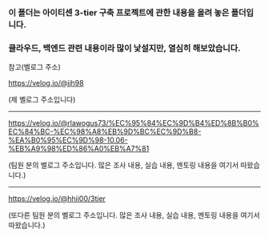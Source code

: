 ### 이 폴더는 아이티센 3-tier 구축 프로젝트에 관한 내용을 올려 놓은 폴더입니다.
### 클라우드, 백엔드 관련 내용이라 많이 낯설지만, 열심히 해보았습니다.

참고(벨로그 주소)

https://velog.io/@jjh98 

(제 벨로그 주소입니다)

---

https://velog.io/@rlawogus73/%EC%95%84%EC%9D%B4%ED%8B%B0%EC%84%BC-%EC%98%A8%EB%9D%BC%EC%9D%B8-%EA%B0%95%EC%9D%98-10.06-%EB%A9%98%ED%86%A0%EB%A7%81

(팀원 분의 벨로그 주소입니다. 많은 조사 내용, 실습 내용, 멘토링 내용을 여기서 따왔습니다.)

---

https://velog.io/@hhii00/3tier

(또다른 팀원 분의 벨로그 주소입니다. 많은 조사 내용, 실습 내용, 멘토링 내용을 여기서 따왔습니다.)

